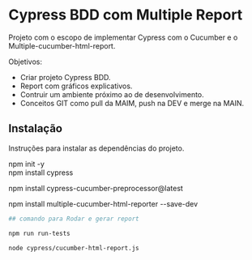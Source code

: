 # Cypress BDD com Multiple Report

Projeto com o escopo de implementar Cypress com o Cucumber e o Multiple-cucumber-html-report.

Objetivos:
- Criar projeto Cypress BDD.
- Report com gráficos explicativos.
- Contruir um ambiente próximo ao de desenvolvimento.
- Conceitos GIT como pull da MAIM, push na DEV e merge na MAIN.

## Instalação

Instruções para instalar as dependências do projeto.

npm init -y  
npm install cypress

npm install cypress-cucumber-preprocessor@latest

npm install multiple-cucumber-html-reporter --save-dev

```bash
## comando para Rodar e gerar report

npm run run-tests  

node cypress/cucumber-html-report.js

